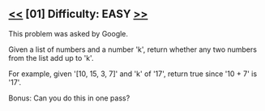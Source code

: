 ## [<<](..) [01] Difficulty: EASY [>>](../02)

This problem was asked by Google.

Given a list of numbers and a number 'k', return whether any two numbers from the list add up to 'k'.

For example, given '[10, 15, 3, 7]' and 'k' of '17', return true since '10 + 7' is '17'.

Bonus: Can you do this in one pass?
